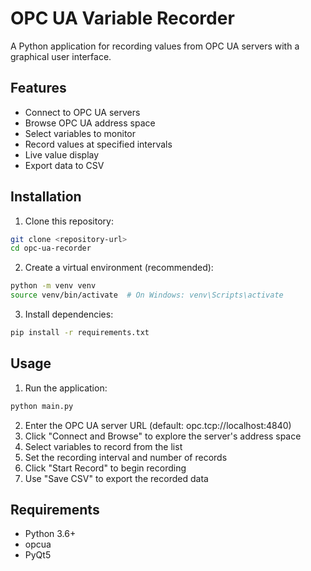 # OPC UA Variable Recorder

A Python application for recording values from OPC UA servers with a graphical user interface.

## Features

- Connect to OPC UA servers
- Browse OPC UA address space
- Select variables to monitor
- Record values at specified intervals
- Live value display
- Export data to CSV

## Installation

1. Clone this repository:
```bash
git clone <repository-url>
cd opc-ua-recorder
```

2. Create a virtual environment (recommended):
```bash
python -m venv venv
source venv/bin/activate  # On Windows: venv\Scripts\activate
```

3. Install dependencies:
```bash
pip install -r requirements.txt
```

## Usage

1. Run the application:
```bash
python main.py
```

2. Enter the OPC UA server URL (default: opc.tcp://localhost:4840)
3. Click "Connect and Browse" to explore the server's address space
4. Select variables to record from the list
5. Set the recording interval and number of records
6. Click "Start Record" to begin recording
7. Use "Save CSV" to export the recorded data

## Requirements

- Python 3.6+
- opcua
- PyQt5 